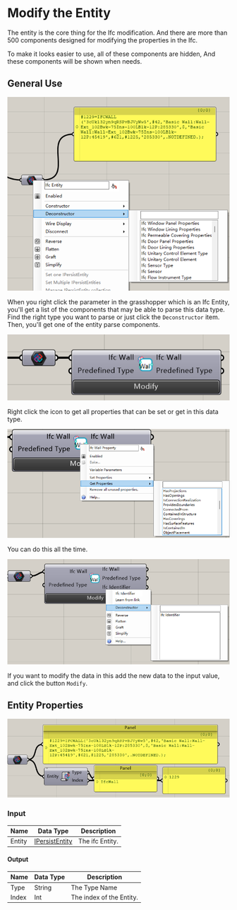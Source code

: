 # Modify the Entity

The entity is the core thing for the Ifc modification. And there are more than 500 components designed for modifying the properties in the Ifc.

To make it looks easier to use, all of these components are hidden, And these components will be shown when needs.

## General Use

![image-20240511155534073](assets/image-20240511155534073.png)

When you right click the parameter in the grasshopper which is an Ifc Entity, you'll get a list of the components that may be able to parse this data type. Find the right type you want to parse or just click the `Deconstructor` item. Then, you'll get one of the entity parse components.

![image-20240511162834385](assets/image-20240511162834385.png)

Right click the icon to get all properties that can be set or get in this data type.

![image-20240511163806000](assets/image-20240511163806000.png)

You can do this all the time.

![image-20240511171406232](assets/image-20240511171406232.png)

If you want to modify the data in this add the new data to the input value, and click the button `Modify`.

## Entity Properties

![image-20240511171849841](assets/image-20240511171849841.png)

### Input

| Name   | Data Type                                                    | Description     |
| ------ | ------------------------------------------------------------ | --------------- |
| Entity | [IPersistEntity](https://docs.xbim.net/XbimDocs/documentation/Xbim.Common/Xbim.Common.IPersistEntity.html) | The ifc Entity. |

#### Output

| Name  | Data Type | Description              |
| ----- | --------- | ------------------------ |
| Type  | String    | The Type Name            |
| Index | Int       | The index of the Entity. |

